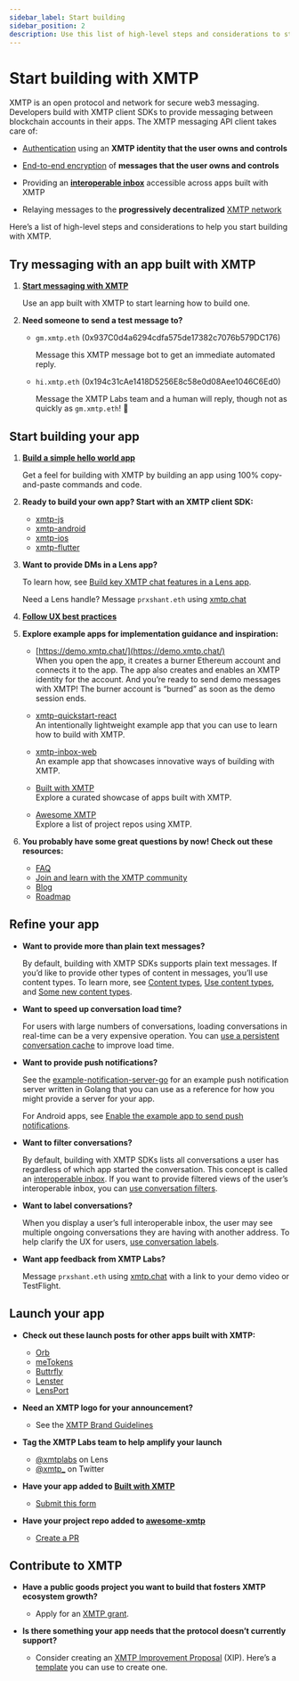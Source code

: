 ```yaml
---
sidebar_label: Start building
sidebar_position: 2
description: Use this list of high-level steps and considerations to start building with XMTP.
---
```


# Start building with XMTP

XMTP is an open protocol and network for secure web3 messaging. Developers build with XMTP client SDKs to provide messaging between blockchain accounts in their apps. The XMTP messaging API client takes care of:

- [Authentication](account-signatures) using an **XMTP identity that the user owns and controls**

- [End-to-end encryption](invitation-and-message-encryption) of **messages that the user owns and controls**

- Providing an **[interoperable inbox](interoperable-inbox)** accessible across apps built with XMTP

- Relaying messages to the **progressively decentralized** [XMTP network](architectural-overview#network-layer)

Here’s a list of high-level steps and considerations to help you start building with XMTP.

## Try messaging with an app built with XMTP

1. [**Start messaging with XMTP**](/docs/client-sdk/javascript/tutorials/start-messaging)

    Use an app built with XMTP to start learning how to build one.

2. **Need someone to send a test message to?**
    - `gm.xmtp.eth` (0x937C0d4a6294cdfa575de17382c7076b579DC176)  

        Message this XMTP message bot to get an immediate automated reply.

    - `hi.xmtp.eth` (0x194c31cAe1418D5256E8c58e0d08Aee1046C6Ed0)  

        Message the XMTP Labs team and a human will reply, though not as quickly as `gm.xmtp.eth`! 🤖

## Start building your app

1. [**Build a simple hello world app**](/docs/client-sdk/javascript/tutorials/build-an-xmtp-hello-world-app)

    Get a feel for building with XMTP by building an app using 100% copy-and-paste commands and code.

2. **Ready to build your own app? Start with an XMTP client SDK:**

    - [xmtp-js](https://github.com/xmtp/xmtp-js)
    - [xmtp-android](https://github.com/xmtp/xmtp-android)
    - [xmtp-ios](https://github.com/xmtp/xmtp-ios)
    - [xmtp-flutter](https://github.com/xmtp/xmtp-flutter)

3. **Want to provide DMs in a Lens app?**

    To learn how, see [Build key XMTP chat features in a Lens app](/docs/client-sdk/javascript/tutorials/build-key-xmtp-chat-features-in-a-lens-app).

    Need a Lens handle? Message `prxshant.eth` using [xmtp.chat](https://xmtp.chat/)

4. [**Follow UX best practices**](ux-best-practices)

5. **Explore example apps for implementation guidance and inspiration:**

    - [https://demo.xmtp.chat/](https://demo.xmtp.chat/)  
    When you open the app, it creates a burner Ethereum account and connects it to the app. The app also creates and enables an XMTP identity for the account. And you’re ready to send demo messages with XMTP! The burner account is “burned” as soon as the demo session ends.

    - [xmtp-quickstart-react](https://github.com/xmtp/xmtp-quickstart-react)  
    An intentionally lightweight example app that you can use to learn how to build with XMTP.

    - [xmtp-inbox-web](https://github.com/xmtp-labs/xmtp-inbox-web)  
    An example app that showcases innovative ways of building with XMTP.

    - [Built with XMTP](/built-with-xmtp/)  
    Explore a curated showcase of apps built with XMTP.

    - [Awesome XMTP](https://github.com/xmtp/awesome-xmtp)  
    Explore a list of project repos using XMTP.

6. **You probably have some great questions by now! Check out these resources:**

    - [FAQ](faq)
    - [Join and learn with the XMTP community](/community)
    - [Blog](/blog)
    - [Roadmap](/vision/roadmap)

## Refine your app

- **Want to provide more than plain text messages?**  

  By default, building with XMTP SDKs supports plain text messages. If you’d like to provide other types of content in messages, you’ll use content types. To learn more, see [Content types](content-types), [Use content types](/docs/client-sdk/javascript/tutorials/use-content-types), and [Some new content types](/blog/attachments-and-remote-attachments).

- **Want to speed up conversation load time?**  

  For users with large numbers of conversations, loading conversations in real-time can be a very expensive operation. You can [use a persistent conversation cache](/docs/client-sdk/javascript/tutorials/use-a-persistent-conversation-cache) to improve load time.

- **Want to provide push notifications?**  

  See the [example-notification-server-go](https://github.com/xmtp/example-notification-server-go) for an example push notification server written in Golang that you can use as a reference for how you might provide a server for your app.  

    For Android apps, see [Enable the example app to send push notifications](https://github.com/xmtp/xmtp-android/blob/main/library/src/main/java/org/xmtp/android/library/push/README.md).

- **Want to filter conversations?**  

  By default, building with XMTP SDKs lists all conversations a user has regardless of which app started the conversation. This concept is called an [interoperable inbox](interoperable-inbox). If you want to provide filtered views of the user’s interoperable inbox, you can [use conversation filters](/docs/client-sdk/javascript/tutorials/filter-conversations).

- **Want to label conversations?**  

  When you display a user’s full interoperable inbox, the user may see multiple ongoing conversations they are having with another address. To help clarify the UX for users, [use conversation labels](/docs/client-sdk/javascript/tutorials/label-conversations).

- **Want app feedback from XMTP Labs?**  

  Message `prxshant.eth` using [xmtp.chat](https://xmtp.chat/) with a link to your demo video or TestFlight.

## Launch your app

- **Check out these launch posts for other apps built with XMTP:**

  - [Orb](https://twitter.com/orbapp_/status/1618659601154715649?s=20)
  - [meTokens](https://twitter.com/meTokens/status/1597983759462436870?s=20&t=wHy9mBrNR5ri146CbhCMUw)
  - [Buttrfly](https://twitter.com/0xMoe_/status/1603126849852563456?s=20&t=wHy9mBrNR5ri146CbhCMUw)
  - [Lenster](https://twitter.com/lensterxyz/status/1588203593257009152?s=20&t=wHy9mBrNR5ri146CbhCMUw)
  - [LensPort](https://twitter.com/lensport_io/status/1602370688139939841?s=20&t=wHy9mBrNR5ri146CbhCMUw)

- **Need an XMTP logo for your announcement?**  

  - See the [XMTP Brand Guidelines](https://github.com/xmtp/brand)

- **Tag the XMTP Labs team to help amplify your launch**

  - [@xmtplabs](https://lenster.xyz/u/xmtplabs) on Lens
  - [@xmtp_](https://twitter.com/xmtp_) on Twitter

- **Have your app added to [Built with XMTP](https://xmtp.org/built-with-xmtp)**  

  - [Submit this form](https://forms.gle/p1VgVtkoGfHXANXt5)

- **Have your project repo added to [awesome-xmtp](https://github.com/xmtp/awesome-xmtp)**  

  - [Create a PR](https://github.com/xmtp/awesome-xmtp)

## Contribute to XMTP

- **Have a public goods project you want to build that fosters XMTP ecosystem growth?**  

  - Apply for an [XMTP grant](/grants).

- **Is there something your app needs that the protocol doesn’t currently support?**  

  - Consider creating an [XMTP Improvement Proposal](https://github.com/xmtp/XIPs/blob/ae6fc638332f57f918d82a096f69b1e79df0bd0a/XIPs/xip-0-purpose-process.md) (XIP). Here’s a [template](https://github.com/xmtp/XIPs/blob/main/xip-template.md) you can use to create one.
